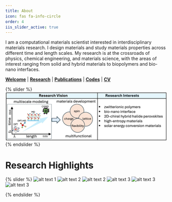 ```yaml
---
title: About
icon: fas fa-info-circle
order: 4
iis_slider_active: true
---
```

I am a computational materials scientist interested in interdisciplinary materials research. I design materials and study materials properties across different time and length scales. My research is at the crossroads of physics, chemical engineering, and materials science, with the areas of interest ranging from solid and hybrid materials to biopolymers and bio-nano interfaces.


[**Welcome**](https://pranabbd.github.io/posts/hello-icmel/) | [**Research**](https://pranabbd.github.io/posts/research/) | [**Publications**](https://pranabbd.github.io/posts/publications/) | [**Codes**](https://pranabbd.github.io/posts/codes/) | [**CV**](/cv_ps.pdf)

{% slider %}
  ![alt text 1](/img/about/rv_ri.jpg)
{% endslider %}


# Research Highlights

{% slider %}
  ![alt text 1](/img/about/rh_zw1.jpg)
  ![alt text 2](/img/about/rh_2dchp.jpg)
  ![alt text 2](/img/about/rh_mat_pred.jpg)
  ![alt text 3](/img/about/rh_cross.jpg)
  ![alt text 3](/img/about/rh_prot_np.jpg)
  ![alt text 3](/img/about/rh_chem_pot.jpg)

{% endslider %}